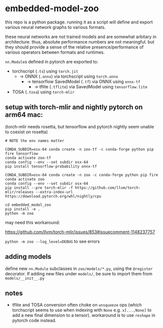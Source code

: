 # embedded-model-zoo

this repo is a python package. running it as a script will define and export various neural network graphs to various formats.

these neural networks are not trained models and are somewhat arbitary in architecture. thus, absolute performance numbers are not meaningful. but they should provide a sense of the relative presence/performance of various operators between formats and runtimes.

`nn.Module`s defined in pytorch are exported to:
- torchscript (`.ts`) using `torch.jit` 
    - -> ONNX (`.onnx`) via torchscript using `torch.onnx`
        - -> tensorflow SavedModel (`.tf`) via ONNX using `onnx-tf`
            - -> tflite (`.tflite`) via SavedModel using `tensorflow.lite`
- TOSA (`.tosa`) using `torch-mlir`

## setup with torch-mlir and nightly pytorch on arm64 mac:

(torch-mlir needs rosetta, but tensorflow and pytorch nightly seem unable to coexist on rosetta)

```
# NOTE the env names matter

CONDA_SUBDIR=osx-64 conda create -n zoo-tf -c conda-forge python pip fire tensorflow 
conda activate zoo-tf
conda config --env --set subdir osx-64
pip install tensorflow-probability onnx-tf

CONDA_SUBDIR=osx-64 conda create -n zoo -c conda-forge python pip fire
conda activate zoo
conda config --env --set subdir osx-64
pip install --pre torch-mlir -f https://github.com/llvm/torch-mlir/releases --extra-index-url https://download.pytorch.org/whl/nightly/cpu

cd embedded_model_zoo
pip install -e .
python -m zoo
```

may need this workaround:

https://github.com/llvm/torch-mlir/issues/853#issuecomment-1148237757

`python -m zoo --log_level=DEBUG` to see errors

## adding models

define new `nn.Module` subclasses in `zoo/models/*.py`, using the `@register` decorator. If adding new files under `models/`, be sure to import them from `models/__init__.py` 

## notes

- tflite and TOSA conversion often choke on `unsqueeze` ops (which torchscript seems to use when indexing with `None` e.g. `x[...,None]` to add a new final dimension to a tensor). workaround is to use `reshape` in pytorch code instead.

